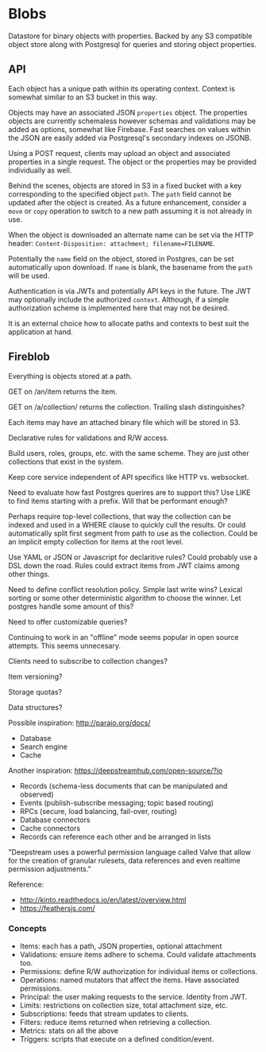 # Blobs

Datastore for binary objects with properties. Backed by any S3 compatible
object store along with Postgresql for queries and storing object properties.

## API

Each object has a unique path within its operating context. Context is somewhat
similar to an S3 bucket in this way.

Objects may have an associated JSON `properties` object. The properties objects
are currently schemaless however schemas and validations may be added as
options, somewhat like Firebase. Fast searches on values within the JSON are
easily added via Postgresql's secondary indexes on JSONB.

Using a POST request, clients may upload an object and associated properties in
a single request. The object or the properties may be provided individually as
well.

Behind the scenes, objects are stored in S3 in a fixed bucket with a key
corresponding to the specified object `path`. The `path` field cannot be updated
after the object is created. As a future enhancement, consider a `move` or
`copy` operation to switch to a new path assuming it is not already in use.

When the object is downloaded an alternate name can be set via the HTTP header:
`Content-Disposition: attachment; filename=FILENAME`.

Potentially the `name` field on the object, stored in Postgres, can be set
automatically upon download. If `name` is blank, the basename from the `path`
will be used.

Authentication is via JWTs and potentially API keys in the future. The JWT may
optionally include the authorized `context`. Although, if a simple authorization
scheme is implemented here that may not be desired.

It is an external choice how to allocate paths and contexts to best suit the
application at hand.

## Fireblob

Everything is objects stored at a path.

GET on /an/item returns the item.

GET on /a/collection/ returns the collection. Trailing slash distinguishes?

Each items may have an attached binary file which will be stored in S3.

Declarative rules for validations and R/W access.

Build users, roles, groups, etc. with the same scheme. They are just other
collections that exist in the system.

Keep core service independent of API specifics like HTTP vs. websocket.

Need to evaluate how fast Postgres querires are to support this? Use LIKE to
find items starting with a prefix. Will that be performant enough?

Perhaps require top-level collections, that way the collection can be indexed
and used in a WHERE clause to quickly cull the results. Or could automatically
split first segment from path to use as the collection. Could be an implicit
empty collection for items at the root level.

Use YAML or JSON or Javascript for declaritive rules? Could probably use a DSL
down the road. Rules could extract items from JWT claims among other things.

Need to define conflict resolution policy. Simple last write wins? Lexical
sorting or some other deterministic algorithm to choose the winner. Let postgres
handle some amount of this?

Need to offer customizable queries?

Continuing to work in an "offline" mode seems popular in open source attempts.
This seems unnecesary.

Clients need to subscribe to collection changes?

Item versioning?

Storage quotas?

Data structures?

Possible inspiration: http://paraio.org/docs/

 * Database
 * Search engine
 * Cache

Another inspiration: https://deepstreamhub.com/open-source/?io

 * Records (schema-less documents that can be manipulated and observed)
 * Events (publish-subscribe messaging; topic based routing)
 * RPCs (secure, load balancing, fail-over, routing)
 * Database connectors
 * Cache connectors
 * Records can reference each other and be arranged in lists

"Deepstream uses a powerful permission language called Valve that allow for the
creation of granular rulesets, data references and even realtime permission
adjustments."

Reference:

 * http://kinto.readthedocs.io/en/latest/overview.html
 * https://feathersjs.com/

### Concepts

 * Items: each has a path, JSON properties, optional attachment
 * Validations: ensure items adhere to schema. Could validate attachments too.
 * Permissions: define R/W authorization for individual items or collections.
 * Operations: named mutators that affect the items. Have associated permissions.
 * Principal: the user making requests to the service. Identity from JWT.
 * Limits: restrictions on collection size, total attachment size, etc.
 * Subscriptions: feeds that stream updates to clients. 
 * Filters: reduce items returned when retrieving a collection.
 * Metrics: stats on all the above
 * Triggers: scripts that execute on a defined condition/event.
